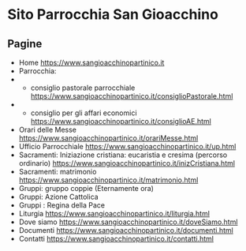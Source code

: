# Sito Parrocchia San Gioacchino

## Pagine
- Home https://www.sangioacchinopartinico.it
- Parrocchia:
- - consiglio pastorale parrocchiale https://www.sangioacchinopartinico.it/consiglioPastorale.html
- - consiglio per gli affari economici https://www.sangioacchinopartinico.it/consiglioAE.html
- Orari delle Messe https://www.sangioacchinopartinico.it/orariMesse.html
- Ufficio Parrocchiale https://www.sangioacchinopartinico.it/up.html
- Sacramenti: Iniziazione cristiana: eucaristia e cresima (percorso ordinario) https://www.sangioacchinopartinico.it/inizCristiana.html
- Sacramenti: matrimonio https://www.sangioacchinopartinico.it/matrimonio.html
- Gruppi: gruppo coppie (Eternamente ora)
- Gruppi: Azione Cattolica
- Gruppi : Regina della Pace
- Liturgia https://www.sangioacchinopartinico.it/liturgia.html
- Dove siamo https://www.sangioacchinopartinico.it/doveSiamo.html
- Documenti https://www.sangioacchinopartinico.it/documenti.html
- Contatti https://www.sangioacchinopartinico.it/contatti.html
